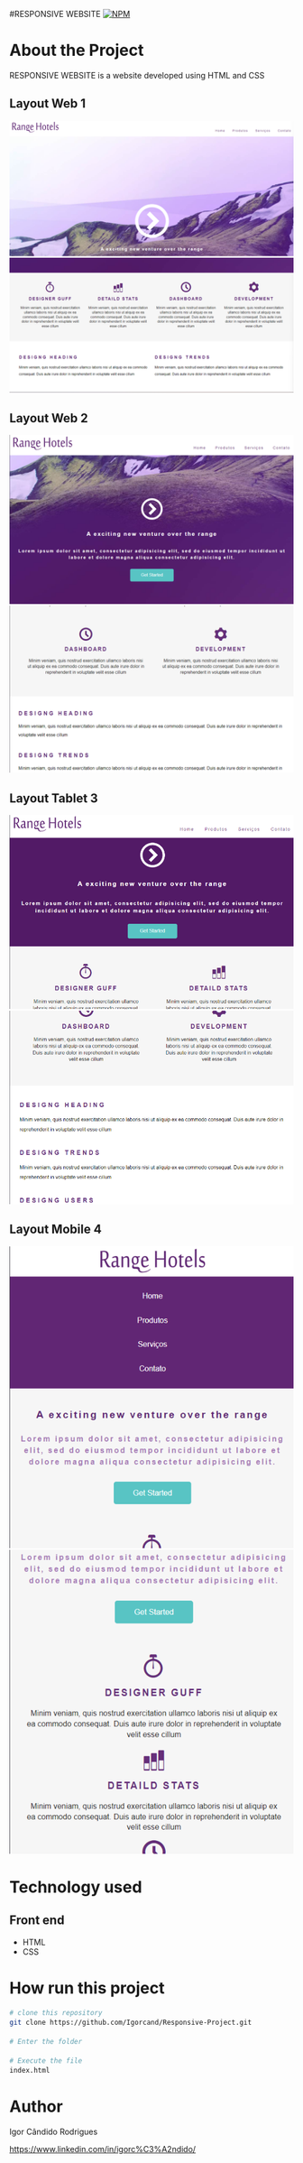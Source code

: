 #RESPONSIVE WEBSITE
[![NPM](https://img.shields.io/npm/l/react)](https://github.com/Igorcand/Responsive-Project/blob/master/LICENSE) 

# About the Project
RESPONSIVE WEBSITE is a website developed using HTML and CSS


## Layout Web 1
![Mobile 1](https://github.com/Igorcand/Responsive-Project/blob/master/assets/foto1-1.png) 
![Mobile 2](https://github.com/Igorcand/Responsive-Project/blob/master/assets/foto1-2.png) 

## Layout Web 2
![Mobile 3](https://github.com/Igorcand/Responsive-Project/blob/master/assets/foto2-1.png) 
![Mobile 4](https://github.com/Igorcand/Responsive-Project/blob/master/assets/foto2-2.png) 

## Layout Tablet 3
![Mobile 5](https://github.com/Igorcand/Responsive-Project/blob/master/assets/foto3-1.png) 
![Mobile 6](https://github.com/Igorcand/Responsive-Project/blob/master/assets/foto3-2.png) 

## Layout Mobile 4
![Mobile 7](https://github.com/Igorcand/Responsive-Project/blob/master/assets/foto4-1.png) 
![Mobile 8](https://github.com/Igorcand/Responsive-Project/blob/master/assets/foto4-2.png)


# Technology used

## Front end
- HTML  
- CSS


# How run this project

```bash
# clone this repository
git clone https://github.com/Igorcand/Responsive-Project.git

# Enter the folder 

# Execute the file 
index.html
```


# Author

Igor Cândido Rodrigues

https://www.linkedin.com/in/igorc%C3%A2ndido/

